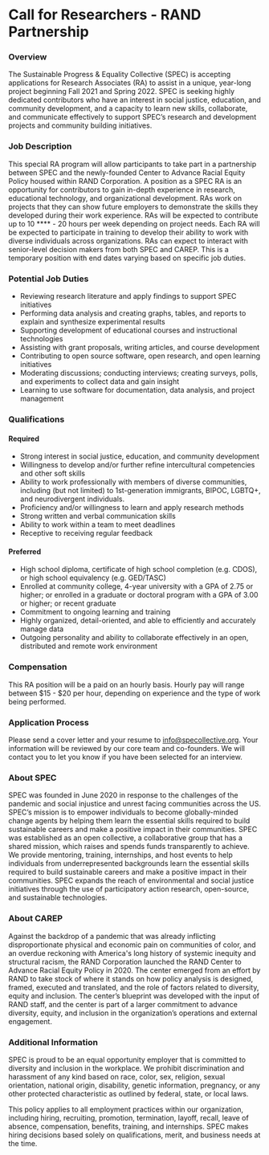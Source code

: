 # Call for Researchers - RAND Partnership

### **Overview**

The Sustainable Progress & Equality Collective (SPEC) is accepting applications for Research Associates (RA) to assist in a unique, year-long project beginning Fall 2021 and Spring 2022. SPEC is seeking highly dedicated contributors who have an interest in social justice, education, and community development, and a capacity to learn new skills, collaborate, and communicate effectively to support SPEC’s research and development projects and community building initiatives.

### Job Description

This special RA program will allow participants to take part in a partnership between SPEC and the newly-founded Center to Advance Racial Equity Policy housed within RAND Corporation. A position as a SPEC RA is an opportunity for contributors to gain in-depth experience in research, educational technology, and organizational development. RAs work on projects that they can show future employers to demonstrate the skills they developed during their work experience. RAs will be expected to contribute up to 10 **** - 20 hours per week depending on project needs. Each RA will be expected to participate in training to develop their ability to work with diverse individuals across organizations. RAs can expect to interact with senior-level decision makers from both SPEC and CAREP. This is a temporary position with end dates varying based on specific job duties.

### Potential Job Duties

* Reviewing research literature and apply findings to support SPEC initiatives
* Performing data analysis and creating graphs, tables, and reports to explain and synthesize experimental results
* Supporting development of educational courses and instructional technologies
* Assisting with grant proposals, writing articles, and course development
* Contributing to open source software, open research, and open learning initiatives
* Moderating discussions; conducting interviews; creating surveys, polls, and experiments to collect data and gain insight
* Learning to use software for documentation, data analysis, and project management

### **Qualifications**

#### **Required**

* Strong interest in social justice, education, and community development
* Willingness to develop and/or further refine intercultural competencies and other soft skills
* Ability to work professionally with members of diverse communities, including (but not limited) to 1st-generation immigrants, BIPOC, LGBTQ+, and neurodivergent individuals.
* Proficiency and/or willingness to learn and apply research methods
* Strong written and verbal communication skills
* Ability to work within a team to meet deadlines
* Receptive to receiving regular feedback

#### **Preferred**

* High school diploma, certificate of high school completion (e.g. CDOS), or high school equivalency (e.g. GED/TASC)
* Enrolled at community college, 4-year university with a GPA of 2.75 or higher; or enrolled in a graduate or doctoral program with a GPA of 3.00 or higher; or recent graduate
* Commitment to ongoing learning and training
* Highly organized, detail-oriented, and able to efficiently and accurately manage data
* Outgoing personality and ability to collaborate effectively in an open, distributed and remote work environment

### **Compensation**

This RA position will be a paid on an hourly basis. Hourly pay will range between $15 - $20 per hour, depending on experience and the type of work being performed.

### **Application Process**

Please send a cover letter and your resume to [info@specollective.org](mailto:info@specollective.org). Your information will be reviewed by our core team and co-founders. We will contact you to let you know if you have been selected for an interview.

### **About SPEC**

SPEC was founded in June 2020 in response to the challenges of the pandemic and social injustice and unrest facing communities across the US. SPEC’s mission is to empower individuals to become globally-minded change agents by helping them learn the essential skills required to build sustainable careers and make a positive impact in their communities. SPEC was established as an open collective, a collaborative group that has a shared mission, which raises and spends funds transparently to achieve. We provide mentoring, training, internships, and host events to help individuals from underrepresented backgrounds learn the essential skills required to build sustainable careers and make a positive impact in their communities. SPEC expands the reach of environmental and social justice initiatives through the use of participatory action research, open-source, and sustainable technologies.

### **About CAREP**

Against the backdrop of a pandemic that was already inflicting disproportionate physical and economic pain on communities of color, and an overdue reckoning with America's long history of systemic inequity and structural racism, the RAND Corporation launched the RAND Center to Advance Racial Equity Policy in 2020. The center emerged from an effort by RAND to take stock of where it stands on how policy analysis is designed, framed, executed and translated, and the role of factors related to diversity, equity and inclusion. The center’s blueprint was developed with the input of RAND staff, and the center is part of a larger commitment to advance diversity, equity, and inclusion in the organization’s operations and external engagement.

### Additional Information

SPEC is proud to be an equal opportunity employer that is committed to diversity and inclusion in the workplace. We prohibit discrimination and harassment of any kind based on race, color, sex, religion, sexual orientation, national origin, disability, genetic information, pregnancy, or any other protected characteristic as outlined by federal, state, or local laws.

This policy applies to all employment practices within our organization, including hiring, recruiting, promotion, termination, layoff, recall, leave of absence, compensation, benefits, training, and internships. SPEC makes hiring decisions based solely on qualifications, merit, and business needs at the time.
